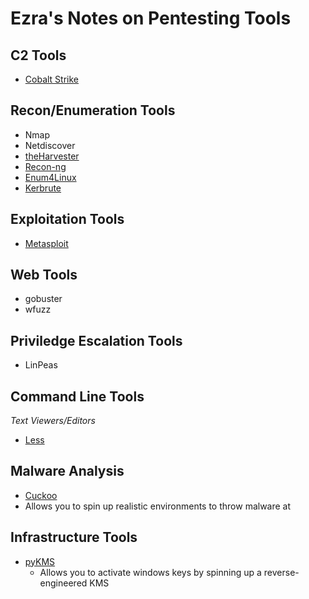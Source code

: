 # Ezra's Notes on Pentesting Tools

## C2 Tools

* [Cobalt Strike](./c2/cobalt-strike/cobalt-strike.md)

## Recon/Enumeration Tools

* Nmap
* Netdiscover
* [theHarvester](./theHarvester.md)
* [Recon-ng](./recon-ng.md)
* [Enum4Linux](./enum4linux.md)
* [Kerbrute](./kerbrute.md)

## Exploitation Tools

* [Metasploit](./metasploit.md)

## Web Tools

* gobuster
* wfuzz

## Priviledge Escalation Tools

* LinPeas

## Command Line Tools

_Text Viewers/Editors_

* [Less](./less.md)

## Malware Analysis

* [Cuckoo](https://cuckoosandbox.org/)
 * Allows you to spin up realistic environments to throw malware at

## Infrastructure Tools

* [pyKMS](https://py-kms.readthedocs.io/en/latest/)
  * Allows you to activate windows keys by spinning up a reverse-engineered KMS
